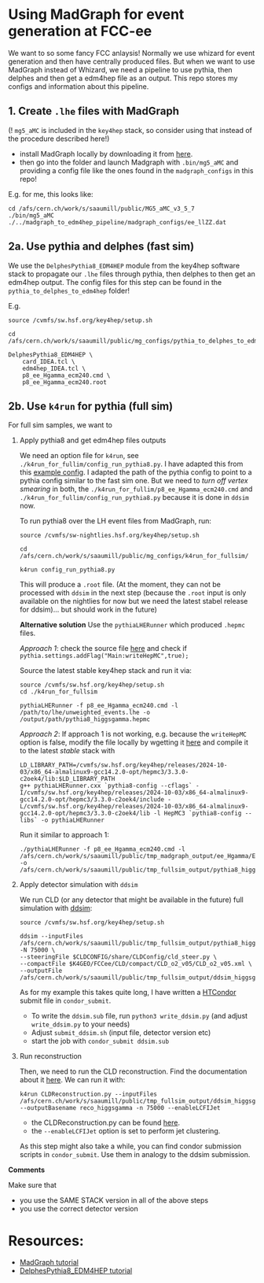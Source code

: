# Using MadGraph for event generation at FCC-ee

We want to so some fancy FCC anlaysis! Normally we use whizard for event generation and then have centrally produced files. But when we want to use MadGraph instead of Whizard, we need a pipeline to use pythia, then delphes and then get a edm4hep file as an output. This repo stores my configs and information about this pipeline.

## 1. Create `.lhe` files with MadGraph

(! `mg5_aMC` is included in the `key4hep` stack, so consider using that instead of the procedure described here!)

- install MadGraph locally by downloading it from [here](https://launchpad.net/mg5amcnlo).
- then go into the folder and launch Madgraph with `.bin/mg5_aMC` and providing a config file like the ones found in the `madgraph_configs` in this repo!

E.g. for me, this looks like:

```
cd /afs/cern.ch/work/s/saaumill/public/MG5_aMC_v3_5_7
./bin/mg5_aMC ./../madgraph_to_edm4hep_pipeline/madgraph_configs/ee_llZZ.dat
```


## 2a. Use pythia and delphes (fast sim)

We use the `DelphesPythia8_EDM4HEP` module from the key4hep software stack to propagate our `.lhe` files through pythia, then delphes to then get an edm4hep output. The config files for this step can be found in the `pythia_to_delphes_to_edm4hep` folder! 

E.g.

```
source /cvmfs/sw.hsf.org/key4hep/setup.sh 

cd /afs/cern.ch/work/s/saaumill/public/mg_configs/pythia_to_delphes_to_edm4hep

DelphesPythia8_EDM4HEP \
	card_IDEA.tcl \
	edm4hep_IDEA.tcl \
	p8_ee_Hgamma_ecm240.cmd \
	p8_ee_Hgamma_ecm240.root 

```

## 2b. Use `k4run` for pythia (full sim)

For full sim samples, we want to

1. Apply pythia8 and get edm4hep files outputs

	We need an option file for `k4run`, see `./k4run_for_fullim/config_run_pythia8.py`. I have adapted this from this [example config](https://github.com/HEP-FCC/k4Gen/blob/main/k4Gen/options/pythia.py). I adapted the path of the pythia config to point to a pythia config similar to the fast sim one. But we need to *turn off vertex smearing* in both, the `./k4run_for_fullim/p8_ee_Hgamma_ecm240.cmd` and `./k4run_for_fullim/config_run_pythia8.py` because it is done in `ddsim` now. 

	To run pythia8 over the LH event files from MadGraph, run:

	```
	source /cvmfs/sw-nightlies.hsf.org/key4hep/setup.sh 

	cd /afs/cern.ch/work/s/saaumill/public/mg_configs/k4run_for_fullsim/

	k4run config_run_pythia8.py
	```

	This will produce a `.root` file. (At the moment, they can not be processed with `ddsim` in the next step (because the `.root` input is only available on the nightlies for now but we need the latest stabel release for ddsim)... but should work in the future)


	**Alternative solution**
	Use the `pythiaLHERunner` which produced `.hepmc` files. 
	
	*Approach 1*: check the source file [here](https://github.com/key4hep/k4GeneratorsConfig/blob/2eab3f7757bf26218e2cb2248b3d3b5a05c99e63/k4GeneratorsConfig/src/pythiaLHERunner.cxx) and check if `pythia.settings.addFlag("Main:writeHepMC",true);`

	Source the latest stable key4hep stack and run it via: 

	```
	source /cvmfs/sw.hsf.org/key4hep/setup.sh 
	cd ./k4run_for_fullsim

	pythiaLHERunner -f p8_ee_Hgamma_ecm240.cmd -l /path/to/lhe/unweighted_events.lhe -o /output/path/pythia8_higgsgamma.hepmc
	```

	*Approach 2*: If approach 1 is not working, e.g. because the `writeHepMC` option is false, modify the file locally by wgetting it [here](https://raw.githubusercontent.com/key4hep/k4GeneratorsConfig/2eab3f7757bf26218e2cb2248b3d3b5a05c99e63/k4GeneratorsConfig/src/pythiaLHERunner.cxx) and compile it to the latest *stable* stack with 

	```
	LD_LIBRARY_PATH=/cvmfs/sw.hsf.org/key4hep/releases/2024-10-03/x86_64-almalinux9-gcc14.2.0-opt/hepmc3/3.3.0-c2oek4/lib:$LD_LIBRARY_PATH
	g++ pythiaLHERunner.cxx `pythia8-config --cflags` -I/cvmfs/sw.hsf.org/key4hep/releases/2024-10-03/x86_64-almalinux9-gcc14.2.0-opt/hepmc3/3.3.0-c2oek4/include -L/cvmfs/sw.hsf.org/key4hep/releases/2024-10-03/x86_64-almalinux9-gcc14.2.0-opt/hepmc3/3.3.0-c2oek4/lib -l HepMC3 `pythia8-config --libs` -o pythiaLHERunner
	```

	Run it similar to approach 1:

	```
	./pythiaLHERunner -f p8_ee_Hgamma_ecm240.cmd -l /afs/cern.ch/work/s/saaumill/public/tmp_madgraph_output/ee_Hgamma/Events/run_0/unweighted_events.lhe -o /afs/cern.ch/work/s/saaumill/public/tmp_fullsim_output/pythia8_higgsgamma.hepmc
	```


2. Apply detector simulation with `ddsim`

	We run CLD (or any detector that might be available in the future) full simulation with [ddsim](https://fcc-ee-detector-full-sim.docs.cern.ch/CLD/):

	```
	source /cvmfs/sw.hsf.org/key4hep/setup.sh 

	ddsim --inputFiles /afs/cern.ch/work/s/saaumill/public/tmp_fullsim_output/pythia8_higgsgamma.hepmc -N 75000 \
	--steeringFile $CLDCONFIG/share/CLDConfig/cld_steer.py \
	--compactFile $K4GEO/FCCee/CLD/compact/CLD_o2_v05/CLD_o2_v05.xml \
	--outputFile /afs/cern.ch/work/s/saaumill/public/tmp_fullsim_output/ddsim_higgsgamma.root
	```

	As for my example this takes quite long, I have written a [HTCondor](https://batchdocs.web.cern.ch/local/quick.html) submit file in `condor_submit`. 

	- To write the `ddsim.sub` file, run `python3 write_ddsim.py` (and adjust `write_ddsim.py` to your needs)
	- Adjust `submit_ddsim.sh` (input file, detector version etc)
	- start the job with `condor_submit ddsim.sub`

3. Run reconstruction 

	Then, we need to run the CLD reconstruction. Find the documentation about it [here](https://fcc-ee-detector-full-sim.docs.cern.ch/CLD/). We can run it with: 

	```
	k4run CLDReconstruction.py --inputFiles /afs/cern.ch/work/s/saaumill/public/tmp_fullsim_output/ddsim_higgsgamma.root --outputBasename reco_higgsgamma -n 75000 --enableLCFIJet
	```
	
	- the CLDReconstruction.py can be found [here](https://github.com/key4hep/CLDConfig/blob/main/CLDConfig/CLDReconstruction.py). 
	- the `--enableLCFIJet` option is set to perform jet clustering. 

	As this step might also take a while, you can find condor submission scripts in `condor_submit`. Use them in analogy to the ddsim submission. 



**Comments** 

Make sure that
- you use the SAME STACK version in all of the above steps
- you use the correct detector version



# Resources: 
- [MadGraph tutorial](https://twiki.cern.ch/twiki/bin/view/CMSPublic/MadgraphTutorial)
- [DelphesPythia8_EDM4HEP tutorial](https://github.com/HEP-FCC/fcc-tutorials/blob/main/fast-sim-and-analysis/k4simdelphes/doc/starterkit/FccFastSimDelphes/Readme.md)